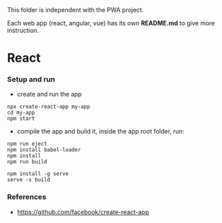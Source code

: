 This folder is independent with the PWA project.

Each web app (react, angular, vue) has its own **README.md** to give more instruction.

# React
### Setup and run
* create and run the app
```
npx create-react-app my-app
cd my-app
npm start
```
* compile the app and build it, inside the app root folder, run:
```
npm run eject
npm install babel-loader
npm install
npm run build

npm install -g serve
serve -s build
```

### References
* https://github.com/facebook/create-react-app